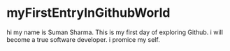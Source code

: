 # myFirstEntryInGithubWorld

hi my name is Suman Sharma. This is my first day of exploring Github. 
i will become a true software developer. i promice my self. 
